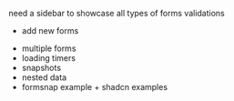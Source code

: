 need a sidebar to showcase all types of forms validations
* add new forms 
- multiple forms
- loading timers
- snapshots 
- nested data 
- formsnap example + shadcn examples